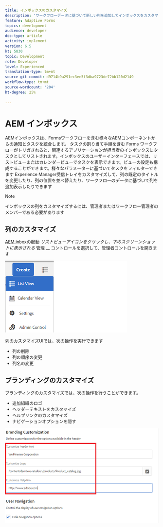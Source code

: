 ```yaml
---
title: インボックスのカスタマイズ
description: 'ワークフローデータに基づいて新しい列を追加してインボックスをカスタマイズする '
feature: Adaptive Forms
topics: development
audience: developer
doc-type: article
activity: implement
version: 6.5
kt: 5830
topic: Development
role: Developer
level: Experienced
translation-type: tm+mt
source-git-commit: d9714b9a291ec3ee5f3dba9723de72bb120d2149
workflow-type: tm+mt
source-wordcount: '204'
ht-degree: 25%

---
```


# AEM インボックス

AEMインボックスは、Formsワークフローを含む様々なAEMコンポーネントからの通知とタスクを統合します。 タスクの割り当て手順を含む Forms ワークフローがトリガされると、関連するアプリケーションが担当者のインボックスにタスクとしてリストされます。インボックスのユーザーインターフェースでは、リストビューまたはカレンダービューでタスクを表示できます。ビューの設定も構成することができます。様々なパラメーターに基づいてタスクをフィルターできます
Experience Manager受信トレイをカスタマイズして、列の既定のタイトルを変更したり、列の位置を並べ替えたり、ワークフローのデータに基づいて列を追加表示したりできます


>[!NOTE]
>
>インボックスの列をカスタマイズするには、管理者またはワークフロー管理者のメンバーである必要があります

## 列のカスタマイズ

[AEM ](http://localhost:4502/aem/inbox)
inboxの起動 _リストビューアイコンをクリックし、下のスクリーンショットに表示される_ 管理 __ コントロールを選択して、管理者コントロールを開きます

![admin-control](assets/open-customization.png)

列のカスタマイズUIでは、次の操作を実行できます

* 列の削除
* 列の順序の変更
* 列名の変更

## ブランディングのカスタマイズ

ブランディングのカスタマイズでは、次の操作を行うことができます。

* 追加組織のロゴ
* ヘッダーテキストをカスタマイズ
* ヘルプリンクのカスタマイズ
* ナビゲーションオプションを隠す

![inbox-branding](assets/branding-customization.PNG)
